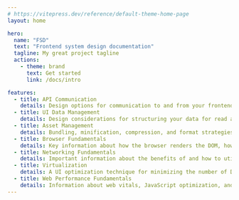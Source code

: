 ```yaml
---
# https://vitepress.dev/reference/default-theme-home-page
layout: home

hero:
  name: "FSD"
  text: "Frontend system design documentation"
  tagline: My great project tagline
  actions:
    - theme: brand
      text: Get started
      link: /docs/intro

features:
  - title: API Communication
    details: Design options for communication to and from your frontend
  - title: UI Data Management
    details: Design considerations for structuring your data for read and access performance
  - title: Asset Management
    details: Bundling, minification, compression, and format strategies for minimizing asset cost
  - title: Browser Fundamentals
    details: Key information about how the browser renders the DOM, how we can manipulate the DOM, and browser API's available to maximize performance gains of advanced UI features
  - title: Networking Fundamentals
    details: Important information about the benefits of and how to utilize certain protocols for performance
  - title: Virtualization
    details: A UI optimization technique for minimizing the number of DOM elements in the tree
  - title: Web Performance Fundamentals
    details: Information about web vitals, JavaScript optimization, and network performance
---
```


